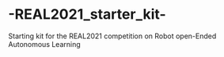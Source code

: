 # -REAL2021_starter_kit-
Starting kit for the REAL2021 competition on Robot open-Ended Autonomous Learning
